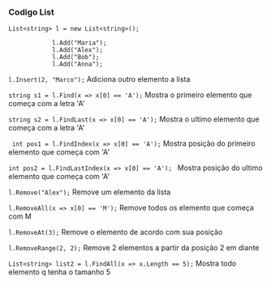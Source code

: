 ### Codigo List
```
List<string> l = new List<string>();

            l.Add("Maria");
            l.Add("Alex");
            l.Add("Bob");
            l.Add("Anna");
  ```
  ```l.Insert(2, "Marco");```  Adiciona outro elemento a lista
   
  ```string s1 = l.Find(x => x[0] == 'A');```  Mostra o primeiro elemento que começa com a letra 'A'
   
  ```string s2 = l.FindLast(x => x[0] == 'A');```  Mostra o ultimo elemento que começa com a letra 'A'
   
  ``` int pos1 = l.FindIndex(x => x[0] == 'A');```  Mostra posição do primeiro elemento que começa com 'A'
   
  ```int pos2 = l.FindLastIndex(x => x[0] == 'A'); ```  Mostra posição do ultimo elemento que começa com 'A'
   
  ``` l.Remove("Alex"); ```  Remove um elemento da lista
   
  ```l.RemoveAll(x => x[0] == 'M');```  Remove todos os elemento que começa com M
  
  ```l.RemoveAt(3);```  Remove o elemento de acordo com sua posição
  
  ```l.RemoveRange(2, 2);```  Remove 2 elementos a partir da posição 2 em diante

  ```List<string> list2 = l.FindAll(x => x.Length == 5);```  Mostra todo elemento q tenha o tamanho 5
  


